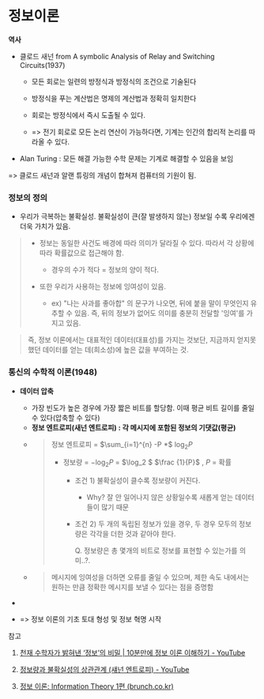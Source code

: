 # 정보이론

**역사**

- 클로드 새넌 from A symbolic Analysis of Relay and Switching Circuits(1937) 
  
  - 모든 회로는 일련의 방정식과 방정식의 조건으로 기술된다 
  
  - 방정식을 푸는 계산법은 명제의 계산법과 정확히 일치한다 
  
  - 회로는 방정식에서 즉시 도출될 수 있다. 
  
  - => 전기 회로로 모든 논리 연산이 가능하다면, 기계는 인간의 합리적 논리를 따라올 수 있다.

- Alan Turing : 모든 해결 가능한 수학 문제는 기계로 해결할 수 있음을 보임 

=> 클로드 새넌과 알랜 튜링의 개념이 합쳐져 컴퓨터의 기원이 됨. 

### 

### 정보의 정의

- 우리가 극복하는 불확실성. 불확실성이 큰(잘 발생하지 않는) 정보일 수록 우리에겐 더욱 가치가 있음. 

> - 정보는 동일한 사건도 배경에 따라 의미가 달라질 수 있다. 따라서 각 상황에 따라 확률값으로 접근해야 함. 
>   
>   - 경우의 수가 적다 = 정보의 양이 적다.
> 
> - 또한 우리가 사용하는 정보에 잉여성이 있음. 
>   
>   - ex) "나는 사과를 좋아합" 의 문구가 나오면, 뒤에 붙을 말이 무엇인지 유추할 수 있음. 즉, 뒤의 정보가 없어도 의미를 충분히 전달할 '잉여'를 가지고 있음. 

>  즉, 정보 이론에서는 대표적인 데이터(대표성)를 가지는 것보단, 지금까지 얻지못했던 데이터를 얻는 데(희소성)에 높은 값을 부여하는 것.  



### 통신의 수학적 이론(1948)

- **데이터 압축**
  
  - 가장 빈도가 높은 경우에 가장 짧은 비트를 할당함. 이때 평균 비트 길이를 줄일 수 있다(압축할 수 있다)
  - **정보 엔트로피(새넌 엔트로피) : 각 메시지에 포함된 정보의 기댓값(평균)**
  - > 정보 엔트로피 = $\sum_{i=1}^{n} -P *$ $\log_2 P$
    > - 정보량 = $-\log_2 P$ = $\log_2 $  $\frac {1}{P}$ , *P* = 확률
    >   
    >   - 조건 1) 불확실성이 클수록 정보량이 커진다.
    >     
    >     - Why? 잘 안 일어나지 않은 상황일수록 새롭게 얻는 데이터들이 많기 때문 
    >   
    >   - 조건 2) 두 개의 독립된 정보가 있을 경우, 두 경우 모두의 정보량은 각각을 더한 것과 같아야 한다. 
    >     
    >     Q. 정보량은 총 몇개의 비트로 정보를 표현할 수 있는가를 의미..?.
  - >  메시지에 잉여성을 더하면 오류를 줄일 수 있으며, 제한 속도 내에서는 원하는 만큼 정확한 메시지를 보낼 수 있다는 점을 증명함

- 

- => 정보 이론의 기초 토대 형성  및 정보 혁명 시작 

참고 

1. [천재 수학자가 밝혀낸 ‘정보’의 비밀 | 10분만에 정보 이론 이해하기 - YouTube](https://www.youtube.com/watch?v=d3iyDP3_AjU)

2. [정보량과 불확실성의 상관관계 (섀넌 엔트로피) - YouTube](https://www.youtube.com/watch?v=CdH7U3IjRI8)

3. [정보 이론: Information Theory 1편 (brunch.co.kr)](https://brunch.co.kr/@chris-song/68)
